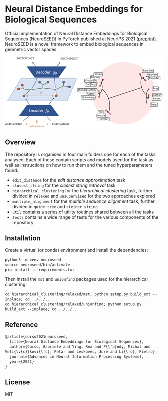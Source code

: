 # Neural Distance Embeddings for Biological Sequences

Official implementation of Neural Distance Embeddings for Biological Sequences (NeuroSEED) in PyTorch published at NeurIPS 2021 ([preprint](https://arxiv.org/abs/2109.09740)). NeuroSEED is a novel framework to embed biological sequences in geometric vector spaces.

![diagram](./tutorial/cover.png)

## Overview

The repository is organised in four main folders one for each of the tasks analysed. Each of these contain scripts and models used for the task as well as instructions on how to run them and the tuned hyperparameters found. 

- `edit_distance` for the *edit distance approximation* task
- `closest_string` for the *closest string retrieval* task
- `hierarchical_clustering` for the *hierarchical clustering* task, further divided in `relaxed` and `unsupervised` for the two approaches explored
- `multiple_alignment` for the *multiple sequence alignment* task, further divided in `guide_tree` and `steiner_string`
- `util` contains a series of utility routines shared between all the tasks
- `tests` contains a wide range of tests for the various components of the repository 

## Installation

Create a virtual (or conda) environment and install the dependencies:

```
python3 -m venv neuroseed
source neuroseed/bin/activate
pip install -r requirements.txt
```

Then install the `mst` and `unionfind` packages used for the hierarchical clustering:

```
cd hierarchical_clustering/relaxed/mst; python setup.py build_ext --inplace; cd ../../..
cd hierarchical_clustering/relaxed/unionfind; python setup.py build_ext --inplace; cd ../../..
```

## Reference

```
@article{corso2021neuroseed,
  title={Neural Distance Embeddings for Biological Sequences},
  author={Corso, Gabriele and Ying, Rex and P{\'a}ndy, Michal and Veli{\v{c}}kovi{\'c}, Petar and Leskovec, Jure and Li{\`o}, Pietro},
  journal={Advances in Neural Information Processing Systems},
  year={2021}
}
```


## License

MIT

